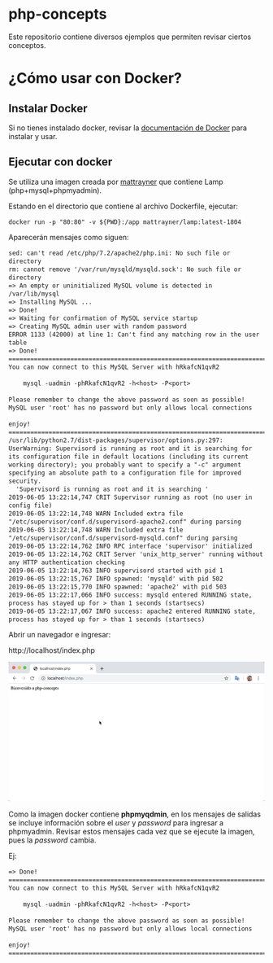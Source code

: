 # php-concepts
Este repositorio contiene diversos ejemplos que permiten revisar ciertos conceptos.

# ¿Cómo usar con Docker?

## Instalar Docker

Si no tienes instalado docker, revisar la [documentación de Docker](https://docs.docker.com/get-started/) para instalar y usar. 

## Ejecutar con docker

Se utiliza una imagen creada por [mattrayner](https://hub.docker.com/r/mattrayner/lamp) que contiene Lamp (php+mysql+phpmyadmin). 

Estando en el directorio que contiene al archivo Dockerfile, ejecutar:

~~~
docker run -p "80:80" -v ${PWD}:/app mattrayner/lamp:latest-1804
~~~

Aparecerán mensajes como siguen:

~~~
sed: can't read /etc/php/7.2/apache2/php.ini: No such file or directory
rm: cannot remove '/var/run/mysqld/mysqld.sock': No such file or directory
=> An empty or uninitialized MySQL volume is detected in /var/lib/mysql
=> Installing MySQL ...
=> Done!
=> Waiting for confirmation of MySQL service startup
=> Creating MySQL admin user with random password
ERROR 1133 (42000) at line 1: Can't find any matching row in the user table
=> Done!
========================================================================
You can now connect to this MySQL Server with hRkafcN1qvR2

    mysql -uadmin -phRkafcN1qvR2 -h<host> -P<port>

Please remember to change the above password as soon as possible!
MySQL user 'root' has no password but only allows local connections

enjoy!
========================================================================
/usr/lib/python2.7/dist-packages/supervisor/options.py:297: UserWarning: Supervisord is running as root and it is searching for its configuration file in default locations (including its current working directory); you probably want to specify a "-c" argument specifying an absolute path to a configuration file for improved security.
  'Supervisord is running as root and it is searching '
2019-06-05 13:22:14,747 CRIT Supervisor running as root (no user in config file)
2019-06-05 13:22:14,748 WARN Included extra file "/etc/supervisor/conf.d/supervisord-apache2.conf" during parsing
2019-06-05 13:22:14,748 WARN Included extra file "/etc/supervisor/conf.d/supervisord-mysqld.conf" during parsing
2019-06-05 13:22:14,762 INFO RPC interface 'supervisor' initialized
2019-06-05 13:22:14,762 CRIT Server 'unix_http_server' running without any HTTP authentication checking
2019-06-05 13:22:14,763 INFO supervisord started with pid 1
2019-06-05 13:22:15,767 INFO spawned: 'mysqld' with pid 502
2019-06-05 13:22:15,770 INFO spawned: 'apache2' with pid 503
2019-06-05 13:22:17,066 INFO success: mysqld entered RUNNING state, process has stayed up for > than 1 seconds (startsecs)
2019-06-05 13:22:17,067 INFO success: apache2 entered RUNNING state, process has stayed up for > than 1 seconds (startsecs)
~~~

Abrir un navegador e ingresar:

http://localhost/index.php

![php-concepts](images/index.jpg)

Como la imagen docker contiene **phpmyqdmin**, en los mensajes de salidas se incluye información sobre el _user_ y _password_ para ingresar a phpmyadmin. Revisar estos mensajes cada vez que se ejecute la imagen, pues la _password_ cambia. 

Ej:

~~~~
=> Done!
========================================================================
You can now connect to this MySQL Server with hRkafcN1qvR2

    mysql -uadmin -phRkafcN1qvR2 -h<host> -P<port>

Please remember to change the above password as soon as possible!
MySQL user 'root' has no password but only allows local connections

enjoy!
========================================================================
~~~~

